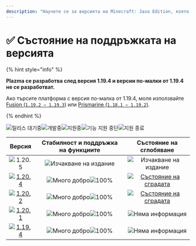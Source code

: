 ```yaml
---
description: "Научете се за версията на Minecraft: Java Edition, която се поддържа от Plazma."
---
```


# ✅ Състояние на поддръжката на версията

{% hint style="info" %}

**Plazma се разработва след версия 1.19.4 и версии по-малки от 1.19.4 не се разработват.**

Ако търсите платформа с версия по-малка от 1.19.4, моля използвайте [Fusion (`1.19.2 ~ 1.19.3`)](https://github.com/RuinedTechnologyUnify/Fusion) или [Prismarine (`1.18.1 ~ 1.19.2`)](https://github.com/PrismarineTeam/Prismarine).

{% endhint %}

[wtr]: https://badge.plazmamc.org/0/릴리스%20대기중
[ukn]: <https://badge.plazmamc.org/0/Няма информация>
[vgd]: <https://badge.plazmamc.org/1/Много добро>
[100]: https://badge.plazmamc.org/percent/100

![릴리스 대기중][wtr]![개발중](https://badge.plazmamc.org/1/개발중)![지원중](https://badge.plazmamc.org/2/지원중)![기능 지원 중단](https://badge.plazmamc.org/6/기능%20지원%20중단)![지원 종료](https://badge.plazmamc.org/4/지원%20종료)

|                                       Версия                                      | Стабилност и поддръжка на функциите |                                             Състояние на сглобяване                                            |
| :-------------------------------------------------------------------------------: | :---------------------------------: | :------------------------------------------------------------------------------------------------------------: |
|                   ![1.20.5](https://badge.plazmamc.org/0/1.20.5)                  |     ![Изчакване на издание][wtr]    |                                          ![Изчакване на издание][wtr]                                          |
| [![1.20.4](https://badge.plazmamc.org/2/1.20.4)](https://git.plazmamc.org/1.20.4) |   ![Много добро][vgd]![100%][100]   | [![Състояние на сградата](https://build.plazmamc.org/1.20.4)](https://build.plazmamc.org/1.20.4?redirect=true) |
| [![1.20.2](https://badge.plazmamc.org/6/1.20.2)](https://git.plazmamc.org/1.20.2) |   ![Много добро][vgd]![100%][100]   | [![Състояние на сградата](https://build.plazmamc.org/1.20.2)](https://build.plazmamc.org/1.20.2?redirect=true) |
| [![1.20.1](https://badge.plazmamc.org/4/1.20.1)](https://git.plazmamc.org/1.20.1) |   ![Много добро][vgd]![100%][100]   |                                             ![Няма информация][ukn]                                            |
| [![1.19.4](https://badge.plazmamc.org/4/1.19.4)](https://git.plazmamc.org/1.19.4) |   ![Много добро][vgd]![100%][100]   |                                             ![Няма информация][ukn]                                            |
